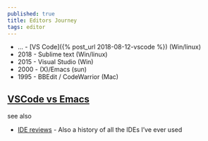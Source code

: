 ```yaml
---
published: true
title: Editors Journey
tags: editor
---
```

- ...  - [VS Code]({% post_url 2018-08-12-vscode %})			  (Win/linux)
- 2018 - Sublime text		  (Win/linux)
- 2015 - Visual Studio		  (Win)
- 2000 - (X)/Emacs			  (sun)
- 1995 - BBEdit / CodeWarrior (Mac)

## [VSCode vs Emacs](https://www.reddit.com/r/emacs/comments/8h1cxa/any_long_time_emacs_users_tried_vscode/)

see also 
- [IDE reviews](https://leanrada.com/misc/ide-reviews/) - Also a history of all the IDEs I’ve ever used